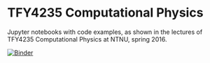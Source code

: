 # TFY4235 Computational Physics

Jupyter notebooks with code examples, as shown in the lectures of TFY4235 Computational Physics at NTNU, spring 2016.

[![Binder](http://mybinder.org/badge.svg)](http://mybinder.org/repo/nordam/ComputationalPhysics)

